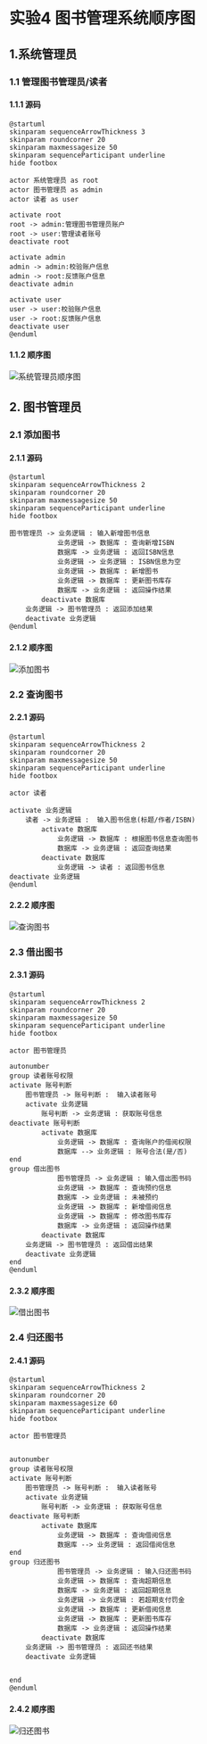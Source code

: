 # 实验4 图书管理系统顺序图

## 1.系统管理员

### 1.1 管理图书管理员/读者

#### 1.1.1 源码

```
@startuml
skinparam sequenceArrowThickness 3
skinparam roundcorner 20
skinparam maxmessagesize 50
skinparam sequenceParticipant underline
hide footbox

actor 系统管理员 as root
actor 图书管理员 as admin
actor 读者 as user

activate root
root -> admin:管理图书管理员账户
root -> user:管理读者账号
deactivate root

activate admin
admin -> admin:校验账户信息
admin -> root:反馈账户信息
deactivate admin

activate user
user -> user:校验账户信息
user -> root:反馈账户信息
deactivate user
@enduml
```

#### 1.1.2 顺序图

![系统管理员顺序图](./1.png)



## 2. 图书管理员

### 2.1 添加图书

#### 2.1.1 源码

```
@startuml
skinparam sequenceArrowThickness 2
skinparam roundcorner 20
skinparam maxmessagesize 50
skinparam sequenceParticipant underline
hide footbox

图书管理员 -> 业务逻辑 : 输入新增图书信息
			业务逻辑 -> 数据库 : 查询新增ISBN
			数据库 -> 业务逻辑 : 返回ISBN信息
			业务逻辑 -> 业务逻辑 : ISBN信息为空
			业务逻辑 -> 数据库 : 新增图书
			业务逻辑 -> 数据库 : 更新图书库存
			数据库 -> 业务逻辑 : 返回操作结果
		deactivate 数据库
	业务逻辑 -> 图书管理员 : 返回添加结果
	deactivate 业务逻辑
@enduml
```

#### 2.1.2 顺序图

![添加图书](./2.png)



### 2.2 查询图书

#### 2.2.1 源码

```
@startuml
skinparam sequenceArrowThickness 2
skinparam roundcorner 20
skinparam maxmessagesize 50
skinparam sequenceParticipant underline
hide footbox

actor 读者

activate 业务逻辑
	读者 -> 业务逻辑 :  输入图书信息(标题/作者/ISBN)
		activate 数据库
			业务逻辑 -> 数据库 : 根据图书信息查询图书
			数据库 -> 业务逻辑 : 返回查询结果
		deactivate 数据库
			业务逻辑 -> 读者 : 返回图书信息
deactivate 业务逻辑
@enduml
```

#### 2.2.2 顺序图

![查询图书](./3.png)



### 2.3 借出图书

#### 2.3.1 源码

```
@startuml
skinparam sequenceArrowThickness 2
skinparam roundcorner 20
skinparam maxmessagesize 50
skinparam sequenceParticipant underline
hide footbox

actor 图书管理员

autonumber
group 读者账号权限
activate 账号判断
	图书管理员 -> 账号判断 :  输入读者账号
	activate 业务逻辑
		账号判断 -> 业务逻辑 : 获取账号信息
deactivate 账号判断
		activate 数据库
			业务逻辑 -> 数据库 : 查询账户的借阅权限
			数据库 --> 业务逻辑 : 账号合法(是/否)
end
group 借出图书
			图书管理员 -> 业务逻辑 : 输入借出图书码
			业务逻辑 -> 数据库 : 查询预约信息
			数据库 -> 业务逻辑 : 未被预约
			业务逻辑 -> 数据库 : 新增借阅信息
			业务逻辑 -> 数据库 : 修改图书库存
			数据库 -> 业务逻辑 : 返回操作结果
		deactivate 数据库
	业务逻辑 -> 图书管理员 : 返回借出结果
	deactivate 业务逻辑
end
@enduml
```

#### 2.3.2 顺序图

![借出图书](./4.png)



### 2.4 归还图书

#### 2.4.1 源码

```
@startuml
skinparam sequenceArrowThickness 2
skinparam roundcorner 20
skinparam maxmessagesize 60
skinparam sequenceParticipant underline
hide footbox

actor 图书管理员


autonumber
group 读者账号权限
activate 账号判断
	图书管理员 -> 账号判断 :  输入读者账号
	activate 业务逻辑
		账号判断 -> 业务逻辑 : 获取账号信息
deactivate 账号判断
		activate 数据库
			业务逻辑 -> 数据库 : 查询借阅信息
			数据库 --> 业务逻辑 : 返回借阅信息
end
group 归还图书
			图书管理员 -> 业务逻辑 : 输入归还图书码
			业务逻辑 -> 数据库 : 查询超期信息
			数据库 -> 业务逻辑 : 返回超期信息
			业务逻辑 -> 业务逻辑 : 若超期支付罚金
			业务逻辑 -> 数据库 : 更新借阅信息
			业务逻辑 -> 数据库 : 更新图书库存
			数据库 -> 业务逻辑 : 返回操作结果
		deactivate 数据库
	业务逻辑 -> 图书管理员 : 返回还书结果
	deactivate 业务逻辑


end
@enduml
```

#### 2.4.2 顺序图

![归还图书](./5.png)



